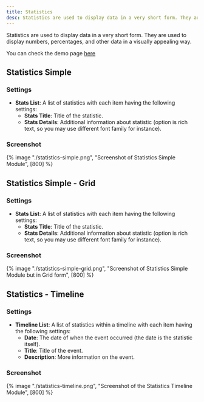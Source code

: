```yaml
---
title: Statistics
desc: Statistics are used to display data in a very short form. They are used to display numbers, percentages, and other data in a visually appealing way.
---
```


Statistics are used to display data in a very short form. They are used to display numbers, percentages, and other data in a visually appealing way.

You can check the demo page [here](https://143910617.hs-sites-eu1.com/module-statistics)

## Statistics Simple

### Settings
- **Stats List**: A list of statistics with each item having the following settings:
  - **Stats Title**: Title of the statistic.
  - **Stats Details**: Additional information about statistic (option is rich text, so you may use different font family for instance).

### Screenshot

{% image "./statistics-simple.png", "Screenshot of Statistics Simple Module", [800] %}

## Statistics Simple - Grid

### Settings
- **Stats List**: A list of statistics with each item having the following settings:
  - **Stats Title**: Title of the statistic.
  - **Stats Details**: Additional information about statistic (option is rich text, so you may use different font family for instance).

### Screenshot

{% image "./statistics-simple-grid.png", "Screenshot of Statistics Simple Module but in Grid form", [800] %}

## Statistics - Timeline

### Settings
- **Timeline List**: A list of statistics within a timeline with each item having the following settings:
  - **Date**: The date of when the event occurred (the date is the statistic itself).
  - **Title**: Title of the event.
  - **Description**: More information on the event.

### Screenshot

{% image "./statistics-timeline.png", "Screenshot of the Statistics Timeline Module", [800] %}

